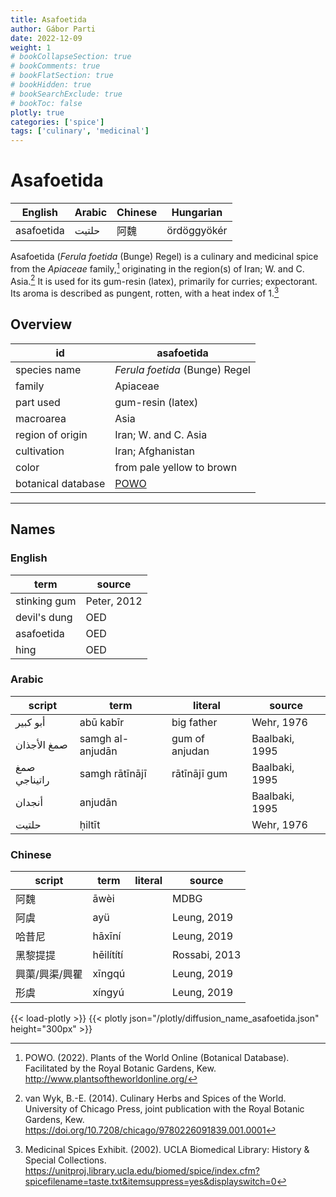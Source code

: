 ```yaml
---
title: Asafoetida
author: Gábor Parti
date: 2022-12-09
weight: 1
# bookCollapseSection: true
# bookComments: true
# bookFlatSection: true
# bookHidden: true
# bookSearchExclude: true
# bookToc: false
plotly: true
categories: ['spice']
tags: ['culinary', 'medicinal']
---
```


# Asafoetida

|  English |Arabic|Chinese| Hungarian |
|----------|------|-------|-----------|
|asafoetida| حلتیت|   阿魏  |ördöggyökér|

Asafoetida (*Ferula foetida* (Bunge) Regel) is a culinary and medicinal spice from the *Apiaceae* family,[^powo] originating in the region(s) of Iran; W. and C. Asia.[^van_wyk_culinary_2014] It is used for its gum-resin (latex), primarily for curries; expectorant. Its aroma is described as pungent, rotten, with a heat index of 1.[^ucla_medicinal_2002]

## Overview

|        id        |                     asafoetida                    |
|------------------|---------------------------------------------------|
|   species name   |           *Ferula foetida* (Bunge) Regel          |
|      family      |                      Apiaceae                     |
|     part used    |                 gum-resin (latex)                 |
|     macroarea    |                        Asia                       |
| region of origin |                Iran; W. and C. Asia               |
|    cultivation   |                 Iran; Afghanistan                 |
|       color      |             from pale yellow to brown             |
|botanical database|[POWO](https://powo.science.kew.org/taxon/842277-1)|

***

## Names

### English

|    term    |   source  |
|------------|-----------|
|stinking gum|Peter, 2012|
|devil's dung|    OED    |
| asafoetida |    OED    |
|    hing    |    OED    |

### Arabic

|   script   |      term      |    literal   |    source    |
|------------|----------------|--------------|--------------|
|  أبو كبير  |    abū kabīr   |  big father  |  Wehr, 1976  |
| صمغ الأجذان|samgh al-anjudān|gum of anjudan|Baalbaki, 1995|
|صمغ راتيناجي| samgh rātīnājī | rātīnājī gum |Baalbaki, 1995|
|   أنجدان   |     anjudān    |              |Baalbaki, 1995|
|    حلتیت   |     ḥiltīt     |              |  Wehr, 1976  |

### Chinese

| script |   term   |literal|    source   |
|--------|----------|-------|-------------|
|   阿魏   |   āwèi   |       |     MDBG    |
|   阿虞   |    ayü   |       | Leung, 2019 |
|   哈昔尼  |  hāxīní  |       | Leung, 2019 |
|  黑黎提提  |hēilítí​tí|       |Rossabi, 2013|
|興蕖/興渠/興瞿|  xīngqú  |       | Leung, 2019 |
|   形虞   |  xíngyú  |       | Leung, 2019 |

{{< load-plotly >}}
{{< plotly json="/plotly/diffusion_name_asafoetida.json" height="300px" >}}

[^powo]: POWO. (2022). Plants of the World Online (Botanical Database). Facilitated by the Royal Botanic Gardens, Kew. http://www.plantsoftheworldonline.org/
[^van_wyk_culinary_2014]: van Wyk, B.-E. (2014). Culinary Herbs and Spices of the World. University of Chicago Press, joint publication with the Royal Botanic Gardens, Kew. https://doi.org/10.7208/chicago/9780226091839.001.0001
[^ucla_medicinal_2002]: Medicinal Spices Exhibit. (2002). UCLA Biomedical Library: History & Special Collections. https://unitproj.library.ucla.edu/biomed/spice/index.cfm?spicefilename=taste.txt&itemsuppress=yes&displayswitch=0

